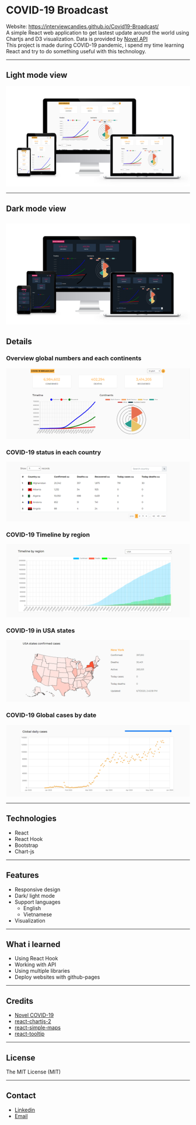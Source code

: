 # COVID-19 Broadcast
Website: https://interviewcandies.github.io/Covid19-Broadcast/ 
<br>
A simple React web application to get lastest update around the world using Chartjs and D3 visualization. Data is provided by [Novel API](https://github.com/NovelCOVID/API)\
This project is made during COVID-19 pandemic, i spend my time learning React and try to do something useful with this technology.  
___
## Light mode view 
![light mode](/images/show-light-mode.png)
___
## Dark mode view
![dark mode](images/show-dark-mode.png)
---
## Details 
### Overview global numbers and each continents
![global stats](/images/details-global.PNG)
### COVID-19 status in each country 
![country stats](/images/details-country.PNG)
### COVID-19 Timeline by region
![region stats](/images/details-region.PNG)
### COVID-19 in USA states
![usa states stats](/images/details-usa.PNG) 
### COVID-19 Global cases by date
![daily stats](/images/details-daily-global-cases.PNG)
___
## Technologies 
* React 
* React Hook 
* Bootstrap
* Chart-js
----
## Features
* Responsive design 
* Dark/ light mode
* Support languages 
    * English
    * Vietnamese
* Visualization
---
## What i learned
* Using React Hook
* Working with API 
* Using multiple libraries
* Deploy websites with github-pages 
--- 
## Credits
* [Novel COVID-19](https://github.com/NovelCOVID/API)
* [react-chartjs-2](https://github.com/jerairrest/react-chartjs-2)
* [react-simple-maps](https://github.com/zcreativelabs/react-simple-maps)
* [react-tooltip](https://github.com/wwayne/react-tooltip)
---
## License
The MIT License (MIT)

---
## Contact 
* [Linkedin](https://www.linkedin.com/in/voqthang/)
* [Email](voquocthangit@gmail.com)